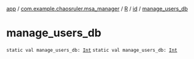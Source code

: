 [app](../../../index.md) / [com.example.chaosruler.msa_manager](../../index.md) / [R](../index.md) / [id](index.md) / [manage_users_db](.)

# manage_users_db

`static val manage_users_db: `[`Int`](https://kotlinlang.org/api/latest/jvm/stdlib/kotlin/-int/index.html)
`static val manage_users_db: `[`Int`](https://kotlinlang.org/api/latest/jvm/stdlib/kotlin/-int/index.html)